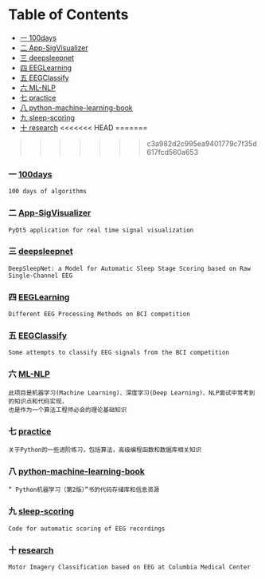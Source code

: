 Table of Contents
=================
* [一  100days](#一-100days)
* [二  App-SigVisualizer](#二-app-sigvisualizer)
* [三  deepsleepnet](#三-deepsleepnet)
* [四  EEGLearning](#四-eeglearning)
* [五  EEGClassify](#五-eegclassify)
* [六  ML-NLP](#六-ml-nlp)
* [七  practice](#七-practice)
* [八  python-machine-learning-book](#八-python-machine-learning-book)
* [九  sleep-scoring](#九-sleep-scoring)
* [十  research](#十-research) 
<<<<<<< HEAD
=======

>>>>>>> c3a982d2c995ea9401779c7f35d617fcd560a653

### 一 [100days](https://github.com/coells/100days)
    100 days of algorithms

### 二 [App-SigVisualizer](https://github.com/labstreaminglayer/App-SigVisualizer)
    PyQt5 application for real time signal visualization

### 三 [deepsleepnet](https://github.com/akaraspt/deepsleepnet)
    DeepSleepNet: a Model for Automatic Sleep Stage Scoring based on Raw Single-Channel EEG

### 四 [EEGLearning](https://github.com/shenyurun/EEGLearning)
    Different EEG Processing Methods on BCI competition

### 五 [EEGClassify](https://github.com/kevinchangwang/EEG_Classify)
    Some attempts to classify EEG signals from the BCI competition

### 六 [ML-NLP](https://github.com/NLP-LOVE/ML-NLP)
    此项目是机器学习(Machine Learning)、深度学习(Deep Learning)、NLP面试中常考到的知识点和代码实现，   
    也是作为一个算法工程师必会的理论基础知识  

### 七 [practice](https://github.com/0Monster0/Python)
    关于Python的一些进阶练习，包括算法，高级编程函数和数据库相关知识

### 八 [python-machine-learning-book](https://github.com/rasbt/python-machine-learning-book-2nd-edition)
    “ Python机器学习（第2版）”书的代码存储库和信息资源

### 九 [sleep-scoring](https://github.com/alexander-malafeev/sleep-scoring)
    Code for automatic scoring of EEG recordings

### 十 [research](https://github.com/Kearlay/research)
    Motor Imagery Classification based on EEG at Columbia Medical Center
